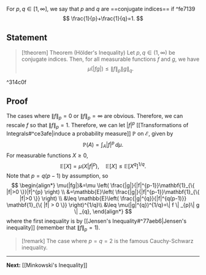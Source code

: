 For $p,q\in[1,\infty]$, we say that $p$ and $q$ are ==conjugate indices== if ^fe7139
$$
\frac{1}{p}+\frac{1}{q}=1.
$$
## Statement

> [!theorem] Theorem (Hölder's Inequality)
> Let $p,q\in(1,\infty)$ be conjugate indices. Then, for all measurable functions $f$ and $g$, we have
> $$
> \mu(|fg|)\leq \| f \|_{p}\| g \|_{q}.
> $$

^314c0f

## Proof

The cases where $\| f \|_{p}=0$ or $\| f \|_{p}=\infty$ are obvious. Therefore, we can rescale $f$ so that $\| f \|_{p}=1$. Therefore, we can let $|f|^{p}$ [[Transformations of Integrals#^ce3afe|induce a probability measure]] $\mathbb{P}$ on $\mathcal{E}$, given by
$$
\mathbb{P}(A)=\int _{A}|f|^{p} \, d\mu. 
$$
For measurable functions $X\geq 0$,
$$
\mathbb{E}[X]=\mu(X|f|^{p}),\quad \mathbb{E}[X]\leq \mathbb{E}[X^{q}]^{1/q}.
$$
Note that $p=q(p-1)$ by assumption, so
$$
\begin{align*}
\mu(|fg|)&=\mu \left( \frac{|g|}{|f|^{p-1}}\mathbf{1}_{\{ |f|>0 \}}|f|^{p} \right) \\
&=\mathbb{E}\left( \frac{|g|}{|f|^{p-1}}\mathbf{1}_{\{ |f|>0 \}} \right) \\
&\leq \mathbb{E}\left( \frac{|g|^{q}}{|f|^{q(p-1)}} \mathbf{1}_{\{ |f| > 0 \}} \right)^{1/q}\\
&\leq \mu(|g|^{q})^{1/q}=\| f \| _{p}\| g \| _{q},
\end{align*}
$$
where the first inequality is by [[Jensen's Inequality#^77aeb6|Jensen's inequality]] (remember that $\| f \|_{p}=1$).

> [!remark]
> The case where $p=q=2$ is the famous Cauchy-Schwarz inequality.

---

**Next:** [[Minkowski's Inequality]]